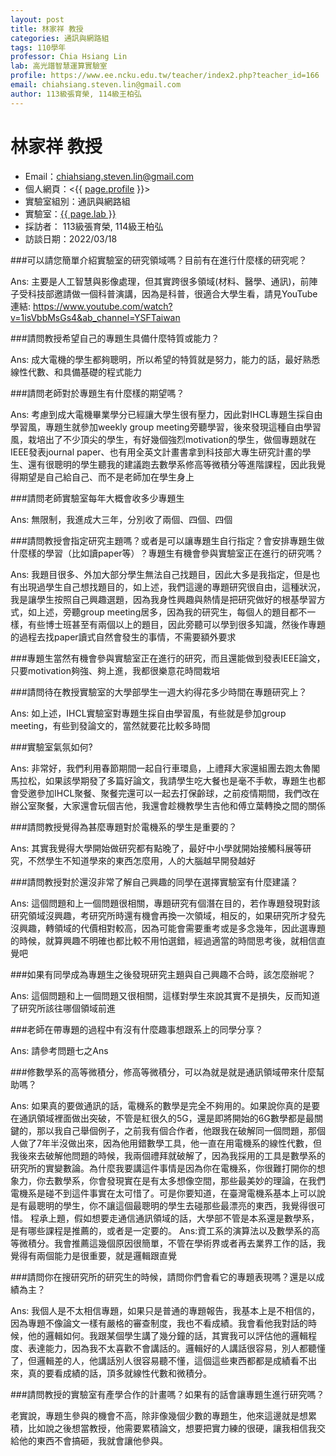 ```yaml
---
layout: post
title: 林家祥 教授
categories: 通訊與網路組
tags: 110學年
professor: Chia Hsiang Lin
lab: 高光譜智慧運算實驗室
profile: https://www.ee.ncku.edu.tw/teacher/index2.php?teacher_id=166
email: chiahsiang.steven.lin@gmail.com
author: 113級張育榮, 114級王柏弘
---
```


# 林家祥 教授

- Email：chiahsiang.steven.lin@gmail.com
- 個人網頁：<{{ [page.profile](https://www.ee.ncku.edu.tw/teacher/index2.php?teacher_id=166) }}>
- 實驗室組別：通訊與網路組
- 實驗室：[{{ page.lab }}](http://powerlab.ee.ncku.edu.tw/)
- 採訪者： 113級張育榮, 114級王柏弘
- 訪談日期：2022/03/18


###可以請您簡單介紹實驗室的研究領域嗎？目前有在進行什麼樣的研究呢？
 
Ans: 主要是人工智慧與影像處理，但其實跨很多領域(材料、醫學、通訊)，前陣子受科技部邀請做一個科普演講，因為是科普，很適合大學生看，請見YouTube連結: https://www.youtube.com/watch?v=1isVbbMsGs4&ab_channel=YSFTaiwan
 
###請問教授希望自己的專題生具備什麼特質或能力？
 
Ans: 成大電機的學生都夠聰明，所以希望的特質就是努力，能力的話，最好熟悉線性代數、和具備基礎的程式能力
 

###請問老師對於專題生有什麼樣的期望嗎？
 
Ans: 考慮到成大電機畢業學分已經讓大學生很有壓力，因此對IHCL專題生採自由學習風，專題生就參加weekly group meeting旁聽學習，後來發現這種自由學習風，栽培出了不少頂尖的學生，有好幾個強烈motivation的學生，做個專題就在IEEE發表journal paper、也有用全英文計畫書拿到科技部大專生研究計畫的學生、還有很聰明的學生聽我的建議跑去數學系修高等微積分等進階課程，因此我覺得期望是自己給自己、而不是老師加在學生身上
 
###請問老師實驗室每年大概會收多少專題生
 
Ans: 無限制，我進成大三年，分別收了兩個、四個、四個
 
###請問教授會指定研究主題嗎？或者是可以讓專題生自行指定？會安排專題生做什麼樣的學習（比如讀paper等）？專題生有機會參與實驗室正在進行的研究嗎？
 
Ans: 我題目很多、外加大部分學生無法自己找題目，因此大多是我指定，但是也有出現過學生自己想找題目的，如上述，我們這邊的專題研究很自由，這種狀況，我是讓學生按照自己興趣選題，因為我身性興趣與熱情是把研究做好的根基學習方式，如上述，旁聽group meeting居多，因為我的研究生，每個人的題目都不一樣，有些博士班甚至有兩個以上的題目，因此旁聽可以學到很多知識，然後作專題的過程去找paper讀式自然會發生的事情，不需要額外要求

###專題生當然有機會參與實驗室正在進行的研究，而且還能做到發表IEEE論文，只要motivation夠強、夠上進，我都很樂意花時間栽培
 
###請問待在教授實驗室的大學部學生一週大約得花多少時間在專題研究上？
 
Ans: 如上述，IHCL實驗室對專題生採自由學習風，有些就是參加group meeting，有些到發論文的，當然就要花比較多時間
 
###實驗室氣氛如何?
 
Ans: 非常好，我們利用春節期間一起自行車環島，上禮拜大家還組團去跑太魯閣馬拉松，如果該學期發了多篇好論文，我請學生吃大餐也是毫不手軟，專題生也都會受邀參加IHCL聚餐、聚餐完還可以一起去打保齡球，之前疫情期間，我們改在辦公室聚餐，大家還會玩個吉他，我還會趁機教學生吉他和傅立葉轉換之間的關係
 
###請問教授覺得為甚麼專題對於電機系的學生是重要的？
 
Ans: 其實我覺得大學開始做研究都有點晚了，最好中小學就開始接觸科展等研究，不然學生不知道學來的東西怎麼用，人的大腦越早開發越好
 
###請問教授對於還沒非常了解自己興趣的同學在選擇實驗室有什麼建議？
 
Ans: 這個問題和上一個問題很相關，專題研究有個潛在目的，若作專題發現對該研究領域沒興趣，考研究所時還有機會再換一次領域，相反的，如果研究所才發先沒興趣，轉領域的代價相對較高，因為可能會需要重考或是多念幾年，因此選專題的時候，就算興趣不明確也都比較不用怕選錯，經過適當的時間思考後，就相信直覺吧
 
###如果有同學成為專題生之後發現研究主題與自己興趣不合時，該怎麼辦呢？
 
Ans: 這個問題和上一個問題又很相關，這樣對學生來說其實不是損失，反而知道了研究所該往哪個領域前進
 
###老師在帶專題的過程中有沒有什麼趣事想跟系上的同學分享？
 
 Ans: 請參考問題七之Ans
 
###修數學系的高等微積分，修高等微積分，可以為就是就是通訊領域帶來什麼幫助嗎？

Ans: 如果真的要做通訊的話，電機系的數學是完全不夠用的。如果說你真的是要在通訊領域裡面做出突破，不管是紅很久的5G，還是即將開始的6G數學都是最關鍵的，那以我自己舉個例子，之前我有個合作者，他跟我在破解同一個問題，那個人做了7年半沒做出來，因為他用錯數學工具，他一直在用電機系的線性代數，但我後來去破解他問題的時候，我兩個禮拜就破解了，因為我採用的工具是數學系的研究所的實變數論。為什麼我要講這件事情是因為你在電機系，你很難打開你的想象力，你去數學系，你會發現實在是有太多想像空間，那些最美妙的理論，在我們電機系是碰不到這件事實在太可惜了。可是你要知道，在臺灣電機系基本上可以說是有最聰明的學生，你不讓這個最聰明的學生去碰那些最漂亮的東西，我覺得很可惜。
程承上題，假如想要走通信通訊領域的話，大學部不管是本系還是數學系，是有哪些課程是推薦的，或者是一定要的。
Ans:資工系的演算法以及數學系的高等微積分。我會推薦這幾個原因很簡單，不管在學術界或者再去業界工作的話，我覺得有兩個能力是很重要，就是邏輯跟直覺

###請問你在搜研究所的研究生的時候，請問你們會看它的專題表現嗎？還是以成績為主？

Ans: 我個人是不太相信專題，如果只是普通的專題報告，我基本上是不相信的，因為專題不像論文一樣有嚴格的審查制度，我也不看成績。我會看他我對話的時候，他的邏輯如何。我跟某個學生講了幾分鐘的話，其實我可以評估他的邏輯程度、表達能力，因為我不太喜歡不會講話的。邏輯好的人講話很容易，別人都聽懂了，但邏輯差的人，他講話別人很容易聽不懂，這個這些東西都都是成績看不出來，真的要看成績的話，頂多就線性代數和微積分。

###請問教授的實驗室有產學合作的計畫嗎？如果有的話會讓專題生進行研究嗎？

老實說，專題生參與的機會不高，除非像幾個少數的專題生，他來這邊就是想累積，比如說之後想當教授，他需要累積論文，想要把實力練的很硬，讓我相信我交給他的東西不會搞砸，我就會讓他參與。
